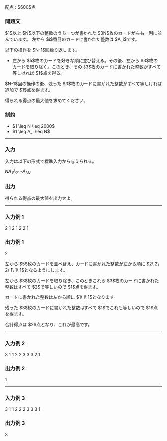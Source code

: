 
<div>

<span>

<span>

<p>
配点 : $600$点
</p>

<div>

<section>

### **問題文**

<p>
$1$以上 $N$以下の整数のうち一つが書かれた $3N$枚のカードが左右一列に並んでいます。
左から $i$番目のカードに書かれた整数は $A_i$です。
</p>

<p>
以下の操作を $N-1$回繰り返します。
</p>

<ul>

<li>
左から $5$枚のカードを好きな順に並び替える。その後、左から $3$枚のカードを取り除く。このとき、その $3$枚のカードに書かれた整数がすべて等しければ $1$点を得る。
</li>

</ul>

<p>
$N-1$回の操作の後、残った $3$枚のカードに書かれた整数がすべて等しければ追加で $1$点を得ます。
</p>

<p>
得られる得点の最大値を求めてください。
</p>

</section>

</div>

<div>

<section>

### **制約**

<ul>

<li>
$1 \leq N \leq 2000$
</li>

<li>
$1 \leq A_i \leq N$
</li>

</ul>

</section>

</div>

---

<div>

<div>

<section>

### **入力**

<p>
入力は以下の形式で標準入力から与えられる。
</p>

<div>

$N$$A_1$$A_2$$\cdots$$A_{3N}$
</div>

</section>

</div>

<div>

<section>

### **出力**

<p>
得られる得点の最大値を出力せよ。
</p>

</section>

</div>

</div>

---

<div>

<section>

### **入力例 1**

<div>

2
1 2 1 2 2 1

</div>

</section>

</div>

<div>

<section>

### **出力例 1**

<div>

2

</div>

<p>
左から $5$枚のカードを並べ替え、カードに書かれた整数が左から順に $2\ 2\ 2\ 1\ 1\ 1$となるようにします。
</p>

<p>
左から $3$枚のカードを取り除き、このときこれら $3$枚のカードに書かれた整数はすべて $2$で等しいので $1$点を得ます。
</p>

<p>
カードに書かれた整数は左から順に $1\ 1\ 1$となります。
</p>

<p>
残った $3$枚のカードに書かれた整数はすべて $1$でこれも等しいので $1$点を得ます。
</p>

<p>
合計得点は $2$点となり、これが最高です。
</p>

</section>

</div>

---

<div>

<section>

### **入力例 2**

<div>

3
1 1 2 2 3 3 3 2 1

</div>

</section>

</div>

<div>

<section>

### **出力例 2**

<div>

1

</div>

</section>

</div>

---

<div>

<section>

### **入力例 3**

<div>

3
1 1 2 2 2 3 3 3 1

</div>

</section>

</div>

<div>

<section>

### **出力例 3**

<div>

3

</div>

</section>

</div>

</span>

</span>

</div>
